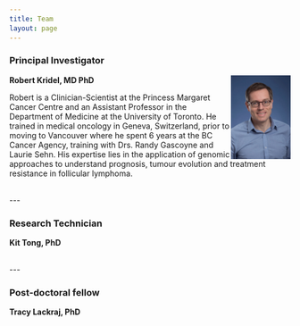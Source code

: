 ```yaml
---
title: Team
layout: page
---
```


### Principal Investigator

<img align="right" src="/img/Kridel,R_UHN3181_reduced size.jpg" height="150">

**Robert Kridel, MD PhD**

Robert is a Clinician-Scientist at the Princess Margaret Cancer Centre and an Assistant Professor in the Department of Medicine at the University of Toronto. He trained in medical oncology in Geneva, Switzerland, prior to moving to Vancouver where he spent 6 years at the BC Cancer Agency, training with Drs. Randy Gascoyne and Laurie Sehn. His expertise lies in the application of genomic approaches to understand prognosis, tumour evolution and treatment resistance in follicular lymphoma.

<br>
---

### Research Technician

**Kit Tong, PhD**

<br>
---

### Post-doctoral fellow

**Tracy Lackraj, PhD**
